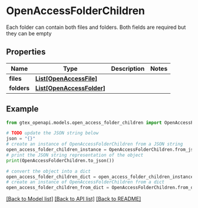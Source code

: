# OpenAccessFolderChildren

Each folder can contain both files and folders. Both fields are required but they can be empty

## Properties

Name | Type | Description | Notes
------------ | ------------- | ------------- | -------------
**files** | [**List[OpenAccessFile]**](OpenAccessFile.md) |  | 
**folders** | [**List[OpenAccessFolder]**](OpenAccessFolder.md) |  | 

## Example

```python
from gtex_openapi.models.open_access_folder_children import OpenAccessFolderChildren

# TODO update the JSON string below
json = "{}"
# create an instance of OpenAccessFolderChildren from a JSON string
open_access_folder_children_instance = OpenAccessFolderChildren.from_json(json)
# print the JSON string representation of the object
print(OpenAccessFolderChildren.to_json())

# convert the object into a dict
open_access_folder_children_dict = open_access_folder_children_instance.to_dict()
# create an instance of OpenAccessFolderChildren from a dict
open_access_folder_children_from_dict = OpenAccessFolderChildren.from_dict(open_access_folder_children_dict)
```
[[Back to Model list]](../README.md#documentation-for-models) [[Back to API list]](../README.md#documentation-for-api-endpoints) [[Back to README]](../README.md)


